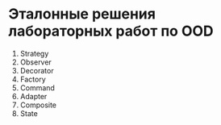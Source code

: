 <h1> Эталонные решения лабораторных работ по OOD </h1>
  
1. Strategy
2. Observer
3. Decorator
4. Factory
5. Command
6. Adapter
7. Composite
8. State
